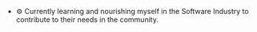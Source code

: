 - ⚙️ Currently learning and nourishing myself in the Software Industry to contribute to their needs in the community.


<!---
Ba6sa/Ba6sa is a ✨ special ✨ repository because its `README.md` (this file) appears on your GitHub profile.
You can click the Preview link to take a look at your changes.
- 📌 Seeking the pinnacle of life!
--->
